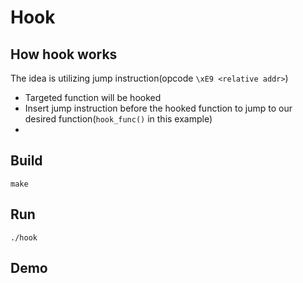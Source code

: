 # Hook

## How hook works
The idea is utilizing jump instruction(opcode `\xE9 <relative addr>`)
- Targeted function will be hooked
- Insert jump instruction before the hooked function to jump to our desired function(`hook_func()` in this example)
- 

## Build
`make`

## Run
`./hook`

## Demo


